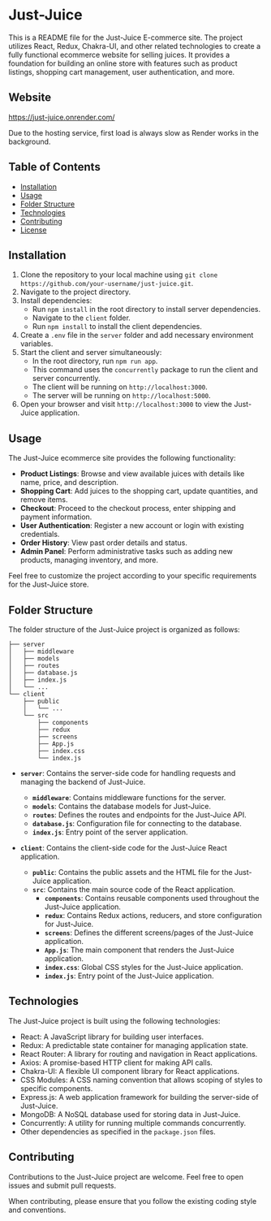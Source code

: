 # Just-Juice

This is a README file for the Just-Juice E-commerce site. The project utilizes React, Redux, Chakra-UI, and other related technologies to create a fully functional ecommerce website for selling juices. It provides a foundation for building an online store with features such as product listings, shopping cart management, user authentication, and more.

## Website

https://just-juice.onrender.com/

Due to the hosting service, first load is always slow as Render works in the background.

## Table of Contents

- [Installation](#installation)
- [Usage](#usage)
- [Folder Structure](#folder-structure)
- [Technologies](#technologies)
- [Contributing](#contributing)
- [License](#license)

## Installation

1. Clone the repository to your local machine using `git clone https://github.com/your-username/just-juice.git`.
2. Navigate to the project directory.
3. Install dependencies:
   - Run `npm install` in the root directory to install server dependencies.
   - Navigate to the `client` folder.
   - Run `npm install` to install the client dependencies.
4. Create a `.env` file in the `server` folder and add necessary environment variables.
5. Start the client and server simultaneously:
   - In the root directory, run `npm run app`.
   - This command uses the `concurrently` package to run the client and server concurrently.
   - The client will be running on `http://localhost:3000`.
   - The server will be running on `http://localhost:5000`.
6. Open your browser and visit `http://localhost:3000` to view the Just-Juice application.

## Usage

The Just-Juice ecommerce site provides the following functionality:

- **Product Listings**: Browse and view available juices with details like name, price, and description.
- **Shopping Cart**: Add juices to the shopping cart, update quantities, and remove items.
- **Checkout**: Proceed to the checkout process, enter shipping and payment information.
- **User Authentication**: Register a new account or login with existing credentials.
- **Order History**: View past order details and status.
- **Admin Panel**: Perform administrative tasks such as adding new products, managing inventory, and more.

Feel free to customize the project according to your specific requirements for the Just-Juice store.

## Folder Structure

The folder structure of the Just-Juice project is organized as follows:

```
├── server
│   ├── middleware
│   ├── models
│   ├── routes
│   ├── database.js
│   ├── index.js
│   └── ...
└── client
    ├── public
    │   └── ...
    └── src
        ├── components
        ├── redux
        ├── screens
        ├── App.js
        ├── index.css
        └── index.js
```

- **`server`**: Contains the server-side code for handling requests and managing the backend of Just-Juice.
  - **`middleware`**: Contains middleware functions for the server.
  - **`models`**: Contains the database models for Just-Juice.
  - **`routes`**: Defines the routes and endpoints for the Just-Juice API.
  - **`database.js`**: Configuration file for connecting to the database.
  - **`index.js`**: Entry point of the server application.

- **`client`**: Contains the client-side code for the Just-Juice React application.
  - **`public`**: Contains the public assets and the HTML file for the Just-Juice application.
  - **`src`**: Contains the main source code of the React application.
    - **`components`**: Contains reusable components used throughout the Just-Juice application.
    - **`redux`**: Contains Redux actions, reducers, and store configuration for Just-Juice.
    - **`screens`**: Defines the different screens/pages of the Just-Juice application.
    - **`App.js`**: The main component that renders the Just-Juice application.
    - **`index.css`**: Global CSS styles for the Just-Juice application.
    - **`index.js`**: Entry point of the Just-Juice application.

## Technologies

The Just-Juice project is built using the following technologies:

- React: A JavaScript library for building user interfaces.
- Redux: A predictable state container for managing application state.
- React Router: A library for routing and navigation in React applications.
- Axios: A promise-based HTTP client for making API calls.
- Chakra-UI: A flexible UI component library for React applications.
- CSS Modules: A CSS naming convention that allows scoping of styles to specific components.
- Express.js: A web application framework for building the server-side of Just-Juice.
- MongoDB: A NoSQL database used for storing data in Just-Juice.
- Concurrently: A utility for running multiple commands concurrently.
- Other dependencies as specified in the `package.json` files.

## Contributing

Contributions to the Just-Juice project are welcome. Feel free to open issues and submit pull requests.

When contributing, please ensure that you follow the existing coding style and conventions.
